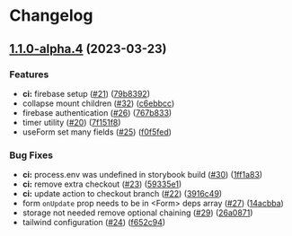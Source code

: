# Changelog

## [1.1.0-alpha.4](https://github.com/chrisryanouellette/omlette-design-system/compare/1.0.0-alpha.4...v1.1.0-alpha.4) (2023-03-23)


### Features

* **ci:** firebase setup ([#21](https://github.com/chrisryanouellette/omlette-design-system/issues/21)) ([79b8392](https://github.com/chrisryanouellette/omlette-design-system/commit/79b83923c0382a7da559efd1240b2c4f89ff99ad))
* collapse mount children ([#32](https://github.com/chrisryanouellette/omlette-design-system/issues/32)) ([c6ebbcc](https://github.com/chrisryanouellette/omlette-design-system/commit/c6ebbcc21f14ee583548f9124e99f3a893397c3a))
* firebase authentication ([#26](https://github.com/chrisryanouellette/omlette-design-system/issues/26)) ([767b833](https://github.com/chrisryanouellette/omlette-design-system/commit/767b833d0349f992fd31f4b4cd40b10daebdbda8))
* timer utility ([#20](https://github.com/chrisryanouellette/omlette-design-system/issues/20)) ([7f151f8](https://github.com/chrisryanouellette/omlette-design-system/commit/7f151f89af01fa5ba9efd7774fb8454e54002d08))
* useForm set many fields ([#25](https://github.com/chrisryanouellette/omlette-design-system/issues/25)) ([f0f5fed](https://github.com/chrisryanouellette/omlette-design-system/commit/f0f5fed73aa66a7e275b8cf2e34fee99117e493f))


### Bug Fixes

* **ci:** process.env was undefined in storybook build ([#30](https://github.com/chrisryanouellette/omlette-design-system/issues/30)) ([1ff1a83](https://github.com/chrisryanouellette/omlette-design-system/commit/1ff1a8341914219b60d5aee0d80fe22371d0dc13))
* **ci:** remove extra checkout ([#23](https://github.com/chrisryanouellette/omlette-design-system/issues/23)) ([59335e1](https://github.com/chrisryanouellette/omlette-design-system/commit/59335e19791235cd677a4bd500f921d5b8a52354))
* **ci:** update action to checkout branch ([#22](https://github.com/chrisryanouellette/omlette-design-system/issues/22)) ([3916c49](https://github.com/chrisryanouellette/omlette-design-system/commit/3916c493f6d0e62f188df7c063cc9ef147913125))
* form `onUpdate` prop needs to be in &lt;Form&gt; deps array ([#27](https://github.com/chrisryanouellette/omlette-design-system/issues/27)) ([14acbba](https://github.com/chrisryanouellette/omlette-design-system/commit/14acbbaff881a7b02fe6c45a551249a4264e5734))
* storage not needed remove optional chaining ([#29](https://github.com/chrisryanouellette/omlette-design-system/issues/29)) ([26a0871](https://github.com/chrisryanouellette/omlette-design-system/commit/26a0871b9cb60bf012dd666d4c53990d2d033b03))
* tailwind configuration ([#24](https://github.com/chrisryanouellette/omlette-design-system/issues/24)) ([f652c94](https://github.com/chrisryanouellette/omlette-design-system/commit/f652c949c5c7115f401a86ee8c23374ac9a19f40))
